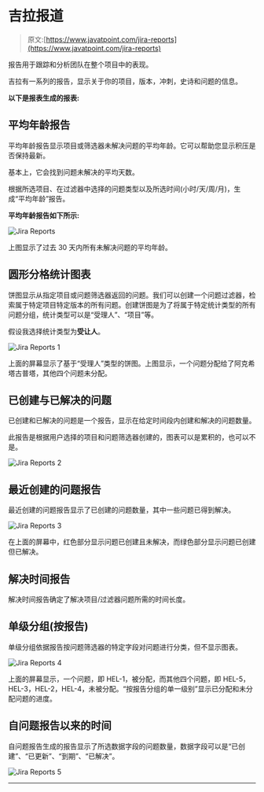 # 吉拉报道

> 原文:[https://www.javatpoint.com/jira-reports](https://www.javatpoint.com/jira-reports)

报告用于跟踪和分析团队在整个项目中的表现。

吉拉有一系列的报告，显示关于你的项目，版本，冲刺，史诗和问题的信息。

**以下是报表生成的报表:**

## 平均年龄报告

平均年龄报告显示项目或筛选器未解决问题的平均年龄。它可以帮助您显示积压是否保持最新。

基本上，它会找到问题未解决的平均天数。

根据所选项目、在过滤器中选择的问题类型以及所选时间(小时/天/周/月)，生成“平均年龄”报告。

**平均年龄报告如下所示:**

![Jira Reports](../Images/3cd2d82207a929cb0e61cea10df5a118.png)

上图显示了过去 30 天内所有未解决问题的平均年龄。

## 圆形分格统计图表

饼图显示从指定项目或问题筛选器返回的问题。我们可以创建一个问题过滤器，检索属于特定项目特定版本的所有问题。创建饼图是为了将属于特定统计类型的所有问题分组，统计类型可以是“受理人”、“项目”等。

假设我选择统计类型为**受让人**。

![Jira Reports 1](../Images/e21a0d9ea289ace07905a1da00722ec7.png)

上面的屏幕显示了基于“受理人”类型的饼图。上图显示，一个问题分配给了阿克希塔古普塔，其他四个问题未分配。

## 已创建与已解决的问题

已创建和已解决的问题是一个报告，显示在给定时间段内创建和解决的问题数量。

此报告是根据用户选择的项目和问题筛选器创建的，图表可以是累积的，也可以不是。

![Jira Reports 2](../Images/5fe388d6d35b1ac237df06a8a591d4c0.png)

## 最近创建的问题报告

最近创建的问题报告显示了已创建的问题数量，其中一些问题已得到解决。

![Jira Reports 3](../Images/3f9d31799852be31f94d65208c0cede7.png)

在上面的屏幕中，红色部分显示问题已创建且未解决，而绿色部分显示问题已创建但已解决。

## 解决时间报告

解决时间报告确定了解决项目/过滤器问题所需的时间长度。

## 单级分组(按报告)

单级分组依据报告按问题筛选器的特定字段对问题进行分类，但不显示图表。

![Jira Reports 4](../Images/237506007b94c18dc27ac322ca2bd9be.png)

上面的屏幕显示，一个问题，即 HEL-1，被分配，而其他四个问题，即 HEL-5，HEL-3，HEL-2，HEL-4，未被分配。“按报告分组的单一级别”显示已分配和未分配问题的进度。

## 自问题报告以来的时间

自问题报告生成的报告显示了所选数据字段的问题数量，数据字段可以是“已创建”、“已更新”、“到期”、“已解决”。

![Jira Reports 5](../Images/676e3cd0e4bafe009ee2e54d218acd33.png)

* * *